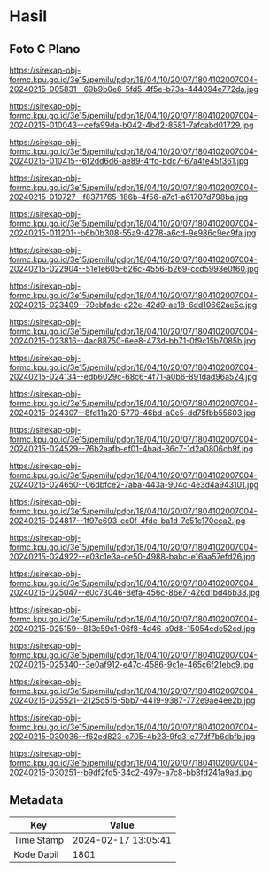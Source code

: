 # Hasil

## Foto C Plano

https://sirekap-obj-formc.kpu.go.id/3e15/pemilu/pdpr/18/04/10/20/07/1804102007004-20240215-005831--69b9b0e6-5fd5-4f5e-b73a-444094e772da.jpg

https://sirekap-obj-formc.kpu.go.id/3e15/pemilu/pdpr/18/04/10/20/07/1804102007004-20240215-010043--cefa99da-b042-4bd2-8581-7afcabd01729.jpg

https://sirekap-obj-formc.kpu.go.id/3e15/pemilu/pdpr/18/04/10/20/07/1804102007004-20240215-010415--6f2dd6d6-ae89-4ffd-bdc7-67a4fe45f361.jpg

https://sirekap-obj-formc.kpu.go.id/3e15/pemilu/pdpr/18/04/10/20/07/1804102007004-20240215-010727--f8371765-186b-4f56-a7c1-a61707d798ba.jpg

https://sirekap-obj-formc.kpu.go.id/3e15/pemilu/pdpr/18/04/10/20/07/1804102007004-20240215-011201--b6b0b308-55a9-4278-a6cd-9e986c9ec9fa.jpg

https://sirekap-obj-formc.kpu.go.id/3e15/pemilu/pdpr/18/04/10/20/07/1804102007004-20240215-022904--51e1e605-626c-4556-b269-ccd5993e0f60.jpg

https://sirekap-obj-formc.kpu.go.id/3e15/pemilu/pdpr/18/04/10/20/07/1804102007004-20240215-023409--79ebfade-c22e-42d9-ae18-6dd10662ae5c.jpg

https://sirekap-obj-formc.kpu.go.id/3e15/pemilu/pdpr/18/04/10/20/07/1804102007004-20240215-023816--4ac88750-6ee8-473d-bb71-0f9c15b7085b.jpg

https://sirekap-obj-formc.kpu.go.id/3e15/pemilu/pdpr/18/04/10/20/07/1804102007004-20240215-024134--edb6029c-68c6-4f71-a0b6-891dad96a524.jpg

https://sirekap-obj-formc.kpu.go.id/3e15/pemilu/pdpr/18/04/10/20/07/1804102007004-20240215-024307--8fd11a20-5770-46bd-a0e5-dd75fbb55603.jpg

https://sirekap-obj-formc.kpu.go.id/3e15/pemilu/pdpr/18/04/10/20/07/1804102007004-20240215-024529--76b2aafb-ef01-4bad-86c7-1d2a0806cb9f.jpg

https://sirekap-obj-formc.kpu.go.id/3e15/pemilu/pdpr/18/04/10/20/07/1804102007004-20240215-024650--06dbfce2-7aba-443a-904c-4e3d4a943101.jpg

https://sirekap-obj-formc.kpu.go.id/3e15/pemilu/pdpr/18/04/10/20/07/1804102007004-20240215-024817--1f97e693-cc0f-4fde-ba1d-7c51c170eca2.jpg

https://sirekap-obj-formc.kpu.go.id/3e15/pemilu/pdpr/18/04/10/20/07/1804102007004-20240215-024922--e03c1e3a-ce50-4988-babc-e16aa57efd26.jpg

https://sirekap-obj-formc.kpu.go.id/3e15/pemilu/pdpr/18/04/10/20/07/1804102007004-20240215-025047--e0c73046-8efa-456c-86e7-426d1bd46b38.jpg

https://sirekap-obj-formc.kpu.go.id/3e15/pemilu/pdpr/18/04/10/20/07/1804102007004-20240215-025159--813c59c1-06f8-4d46-a9d8-15054ede52cd.jpg

https://sirekap-obj-formc.kpu.go.id/3e15/pemilu/pdpr/18/04/10/20/07/1804102007004-20240215-025340--3e0af912-e47c-4586-9c1e-465c6f21ebc9.jpg

https://sirekap-obj-formc.kpu.go.id/3e15/pemilu/pdpr/18/04/10/20/07/1804102007004-20240215-025521--2125d515-5bb7-4419-9387-772e9ae4ee2b.jpg

https://sirekap-obj-formc.kpu.go.id/3e15/pemilu/pdpr/18/04/10/20/07/1804102007004-20240215-030036--f62ed823-c705-4b23-9fc3-e77df7b6dbfb.jpg

https://sirekap-obj-formc.kpu.go.id/3e15/pemilu/pdpr/18/04/10/20/07/1804102007004-20240215-030251--b9df2fd5-34c2-497e-a7c8-bb8fd241a9ad.jpg


## Metadata

| Key        | Value               |
| ---------- | ------------------- |
| Time Stamp | 2024-02-17 13:05:41 |
| Kode Dapil | 1801                |



